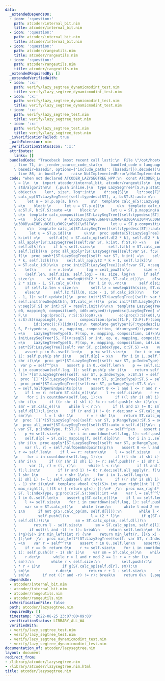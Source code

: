 ```yaml
---
data:
  _extendedDependsOn:
  - icon: ':question:'
    path: atcoder/internal_bit.nim
    title: atcoder/internal_bit.nim
  - icon: ':question:'
    path: atcoder/internal_bit.nim
    title: atcoder/internal_bit.nim
  - icon: ':question:'
    path: atcoder/rangeutils.nim
    title: atcoder/rangeutils.nim
  - icon: ':question:'
    path: atcoder/rangeutils.nim
    title: atcoder/rangeutils.nim
  _extendedRequiredBy: []
  _extendedVerifiedWith:
  - icon: ':x:'
    path: verify/lazy_segtree_dynamicmodint_test.nim
    title: verify/lazy_segtree_dynamicmodint_test.nim
  - icon: ':x:'
    path: verify/lazy_segtree_dynamicmodint_test.nim
    title: verify/lazy_segtree_dynamicmodint_test.nim
  - icon: ':x:'
    path: verify/lazy_segtree_test.nim
    title: verify/lazy_segtree_test.nim
  - icon: ':x:'
    path: verify/lazy_segtree_test.nim
    title: verify/lazy_segtree_test.nim
  _isVerificationFailed: true
  _pathExtension: nim
  _verificationStatusIcon: ':x:'
  attributes:
    links: []
  bundledCode: "Traceback (most recent call last):\n  File \"/opt/hostedtoolcache/Python/3.10.6/x64/lib/python3.10/site-packages/onlinejudge_verify/documentation/build.py\"\
    , line 71, in _render_source_code_stat\n    bundled_code = language.bundle(stat.path,\
    \ basedir=basedir, options={'include_paths': [basedir]}).decode()\n  File \"/opt/hostedtoolcache/Python/3.10.6/x64/lib/python3.10/site-packages/onlinejudge_verify/languages/nim.py\"\
    , line 86, in bundle\n    raise NotImplementedError\nNotImplementedError\n"
  code: "when not declared ATCODER_LAZYSEGTREE_HPP:\n  const ATCODER_LAZYSEGTREE_HPP*\
    \ = 1\n  \n  import atcoder/internal_bit, atcoder/rangeutils\n  import std/sequtils,\
    \ std/algorithm\n  {.push inline.}\n  type LazySegTree*[S,F;p:static[tuple]] =\
    \ object\n    len*, size*, log*:int\n    d*:seq[S]\n    lz*:seq[F]\n\n  template\
    \ calc_op[ST:LazySegTree](self:typedesc[ST], a, b:ST.S):auto =\n    block:\n \
    \     let u = ST.p.op(a, b)\n      u\n  template calc_e[ST:LazySegTree](self:typedesc[ST]):auto\
    \ =\n    block:\n      let u = ST.p.e()\n      u\n  template calc_mapping[ST:LazySegTree](self:typedesc[ST],\
    \ a:ST.F, b:ST.S):auto =\n    block:\n      let u = ST.p.mapping(a, b)\n     \
    \ u\n  template calc_composition[ST:LazySegTree](self:typedesc[ST], a, b:ST.F):auto\
    \ =\n    block:\n      # \u3053\u3046\u66F8\u304B\u306A\u3044\u3068\u30D0\u30B0\
    \u308B\u4E8B\u8C61\u3092\u691C\u51FA\n      let u = ST.p.composition(a, b)\n \
    \     u\n  template calc_id[ST:LazySegTree](self:typedesc[ST]):auto =\n    block:\n\
    \      let u = ST.p.id()\n      u\n\n  proc update[ST:LazySegTree](self:var ST,\
    \ k:int) =\n    self.d[k] = ST.calc_op(self.d[2 * k], self.d[2 * k + 1])\n  proc\
    \ all_apply*[ST:LazySegTree](self:var ST, k:int, f:ST.F) =\n    self.d[k] = ST.calc_mapping(f,\
    \ self.d[k])\n    if k < self.size:\n      self.lz[k] = ST.calc_composition(f,\
    \ self.lz[k])\n  proc all_apply*[ST:LazySegTree](self:var ST, f:ST.F) =\n    self.all_apply(1,\
    \ f)\n  proc push*[ST:LazySegTree](self: var ST, k:int) =\n    self.all_apply(2\
    \ * k, self.lz[k])\n    self.all_apply(2 * k + 1, self.lz[k])\n    self.lz[k]\
    \ = ST.calc_id()\n\n  proc init[ST:LazySegTree](self:var ST, v:seq[ST.S]) =\n\
    \    let\n      n = v.len\n      log = ceil_pow2(n)\n      size = 1 shl log\n\
    \    (self.len, self.size, self.log) = (n, size, log)\n    if self.d.len < 2 *\
    \ size:\n      self.d = newSeqWith(2 * size, ST.calc_e())\n    else:\n      self.d.fill(0,\
    \ 2 * size - 1, ST.calc_e())\n    for i in 0..<n:\n      self.d[size + i] = v[i]\n\
    \    if self.lz.len < size:\n      self.lz = newSeqWith(size, ST.calc_id())\n\
    \    else:\n      self.lz.fill(0, size - 1, ST.calc_id())\n    for i in countdown(size\
    \ - 1, 1): self.update(i)\n  proc init*[ST:LazySegTree](self: var ST, n:int) =\
    \ self.init(newSeqWith(n, ST.calc_e()))\n  proc init*[ST:LazySegTree](self: typedesc[ST],\
    \ v:seq[ST.S] or int):ST = result.init(v)\n\n  template LazySegTreeType[S, F](op0,\
    \ e0, mapping0, composition0, id0:untyped):typedesc[LazySegTree] =\n    LazySegTree[S,\
    \ F,\n      (op:(proc(l, r:S):S)(op0),\n        e:(proc():S)(e0),\n        mapping:(proc(f:F,\
    \ s:S):S)(mapping0),\n        composition:(proc(f1:F, f2:F):F)(composition0),\n\
    \        id:(proc():F)(id0))]\n\n  template getType*(ST:typedesc[LazySegTree],\
    \ S, F:typedesc, op, e, mapping, composition, id:untyped):typedesc[LazySegTree]\
    \ =\n    LazySegTreeType[S, F](op, e, mapping, composition, id)\n\n  template\
    \ initLazySegTree*[S, F](v:seq[S] or int, op, e, mapping, composition, id:untyped):auto\
    \ =\n    LazySegTreeType[S, F](op, e, mapping, composition, id).init(v)\n\n  proc\
    \ set*[ST:LazySegTree](self: var ST, p:IndexType, x:ST.S) =\n    var p = self^^p\n\
    \    assert p in 0..<self.len\n    p += self.size\n    for i in countdown(self.log,\
    \ 1): self.push(p shr i)\n    self.d[p] = x\n    for i in 1..self.log: self.update(p\
    \ shr i)\n\n  proc get*[ST:LazySegTree](self: var ST, p:IndexType):ST.S =\n  \
    \  var p = self^^p\n    assert p in 0..<self.len\n    p += self.size\n    for\
    \ i in countdown(self.log, 1): self.push(p shr i)\n    return self.d[p]\n\n  proc\
    \ `[]=`*[ST:LazySegTree](self: var ST, p:IndexType, x:ST.S) = self.set(p, x)\n\
    \  proc `[]`*[ST:LazySegTree](self: var ST, p:IndexType):ST.S = self.get(p)\n\n\
    \  proc prod*[ST:LazySegTree](self:var ST, p:RangeType):ST.S =\n    var (l, r)\
    \ = self.halfOpenEndpoints(p)\n    assert 0 <= l and l <= r and r <= self.len\n\
    \    if l == r: return ST.calc_e()\n\n    l += self.size\n    r += self.size\n\
    \n    for i in countdown(self.log, 1):\n      if ((l shr i) shl i) != l: self.push(l\
    \ shr i)\n      if ((r shr i) shl i) != r: self.push(r shr i)\n\n    var sml,\
    \ smr = ST.calc_e()\n    while l < r:\n      if (l and 1) != 0: sml = ST.calc_op(sml,\
    \ self.d[l]);l.inc\n      if (r and 1) != 0: r.dec;smr = ST.calc_op(self.d[r],\
    \ smr)\n      l = l shr 1\n      r = r shr 1\n    return ST.calc_op(sml, smr)\n\
    \n  proc `[]`*[ST:LazySegTree](self: var ST, p:RangeType):ST.S = self.prod(p)\n\
    \n  proc all_prod*[ST:LazySegTree](self:ST):auto = self.d[1]\n\n  proc apply*[ST:LazySegTree](self:\
    \ var ST, p:IndexType, f:ST.F) =\n    var p = self^^p\n    assert p in 0..<self.len\n\
    \    p += self.size\n    for i in countdown(self.log, 1): self.push(p shr i)\n\
    \    self.d[p] = ST.calc_mapping(f, self.d[p])\n    for i in 1..self.log: self.update(p\
    \ shr i)\n  proc apply*[ST:LazySegTree](self: var ST, p:RangeType, f:ST.F) =\n\
    \    var (l, r) = self.halfOpenEndpoints(p)\n    assert 0 <= l and l <= r and\
    \ r <= self.len\n    if l == r: return\n\n    l += self.size\n    r += self.size\n\
    \n    for i in countdown(self.log, 1):\n      if ((l shr i) shl i) != l: self.push(l\
    \ shr i)\n      if ((r shr i) shl i) != r: self.push((r - 1) shr i)\n\n    block:\n\
    \      var (l, r) = (l, r)\n      while l < r:\n        if (l and 1) != 0: self.all_apply(l,\
    \ f);l.inc\n        if (r and 1) != 0: r.dec;self.all_apply(r, f)\n        l =\
    \ l shr 1\n        r = r shr 1\n\n    for i in 1..self.log:\n      if ((l shr\
    \ i) shl i) != l: self.update(l shr i)\n      if ((r shr i) shl i) != r: self.update((r\
    \ - 1) shr i)\n\n#  template <bool (*g)(S)> int max_right(int l) {\n#    return\
    \ max_right(l, [](S x) { return g(x); });\n#  }\n  proc max_right*[ST:LazySegTree](self:var\
    \ ST, l:IndexType, g:proc(s:ST.S):bool):int =\n    var l = self^^l\n    assert\
    \ l in 0..self.len\n    assert g(ST.calc_e())\n    if l == self.len: return self.len\n\
    \    l += self.size\n    for i in countdown(self.log, 1): self.push(l shr i)\n\
    \    var sm = ST.calc_e()\n    while true:\n      while l mod 2 == 0: l = l shr\
    \ 1\n      if not g(ST.calc_op(sm, self.d[l])):\n        while l < self.size:\n\
    \          self.push(l)\n          l = (2 * l)\n          if g(ST.calc_op(sm,\
    \ self.d[l])):\n            sm = ST.calc_op(sm, self.d[l])\n            l.inc\n\
    \        return l - self.size\n      sm = ST.calc_op(sm, self.d[l])\n      l.inc\n\
    \      if not((l and -l) != l): break\n    return self.len\n\n#  template <bool\
    \ (*g)(S)> int min_left(int r) {\n#    return min_left(r, [](S x) { return g(x);\
    \ });\n#  }\n  proc min_left*[ST:LazySegTree](self: var ST, r:IndexType, g:proc(s:ST.S):bool):int\
    \ =\n    var r = self^^r\n    assert r in 0..self.len\n    assert(g(ST.calc_e()))\n\
    \    if r == 0: return 0\n    r += self.size\n    for i in countdown(self.log,\
    \ 1): self.push((r - 1) shr i)\n    var sm = ST.calc_e()\n    while true:\n  \
    \    r.dec\n      while r > 1 and r mod 2 == 1: r = r shr 1\n      if not g(ST.calc_op(self.d[r],\
    \ sm)):\n        while r < self.size:\n          self.push(r)\n          r = (2\
    \ * r + 1)\n          if g(ST.calc_op(self.d[r], sm)):\n            sm = ST.calc_op(self.d[r],\
    \ sm)\n            r.dec\n        return r + 1 - self.size\n      sm = ST.calc_op(self.d[r],\
    \ sm)\n      if not ((r and -r) != r): break\n    return 0\n  {.pop.}\n"
  dependsOn:
  - atcoder/internal_bit.nim
  - atcoder/internal_bit.nim
  - atcoder/rangeutils.nim
  - atcoder/rangeutils.nim
  isVerificationFile: false
  path: atcoder/lazysegtree.nim
  requiredBy: []
  timestamp: '2022-08-25 23:07:00+09:00'
  verificationStatus: LIBRARY_ALL_WA
  verifiedWith:
  - verify/lazy_segtree_test.nim
  - verify/lazy_segtree_test.nim
  - verify/lazy_segtree_dynamicmodint_test.nim
  - verify/lazy_segtree_dynamicmodint_test.nim
documentation_of: atcoder/lazysegtree.nim
layout: document
redirect_from:
- /library/atcoder/lazysegtree.nim
- /library/atcoder/lazysegtree.nim.html
title: atcoder/lazysegtree.nim
---
```

